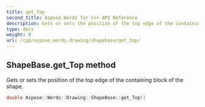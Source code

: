 ```yaml
---
title: get_Top
second_title: Aspose.Words for C++ API Reference
description: Gets or sets the position of the top edge of the containing block of the shape. 
type: docs
weight: 0
url: /cpp/aspose.words.drawing/shapebase/get_top/
---
```

## ShapeBase.get_Top method


Gets or sets the position of the top edge of the containing block of the shape.

```cpp
double Aspose::Words::Drawing::ShapeBase::get_Top()
```

